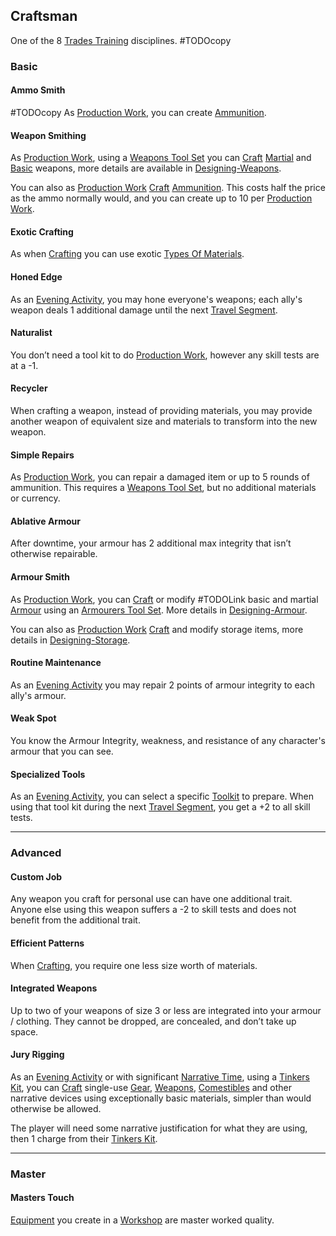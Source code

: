 ## Craftsman
One of the 8 [Trades Training](Trades-Training) disciplines.
#TODOcopy 

### Basic
#### Ammo Smith
#TODOcopy 
As [Production Work](Telling-The-Story#Production%20Work), you can create [Ammunition](Resources#Ammunition).

#### Weapon Smithing
As [Production Work](Telling-The-Story#Production%20Work), using a [Weapons Tool Set](Example-Gear#Weapons%20Tool%20Set) you can [Craft](Crafting) [Martial](Weapons#Martial) and [Basic](Weapons#Basic) weapons, more details are available in [Designing-Weapons](Designing-Weapons). 

You can also as [Production Work](Telling-The-Story#Production%20Work) [Craft](Crafting) [Ammunition](Resources#Ammunition). This costs half the price as the ammo normally would, and you can create up to 10 per [Production Work](Telling-The-Story#Production%20Work).

#### Exotic Crafting
As when [Crafting](Crafting) you can use exotic [Types Of Materials](Resources#Types%20Of%20Materials).

#### Honed Edge
As an [Evening Activity](Telling-The-Story#Evening%20Activity), you may hone everyone's weapons; each ally's weapon deals 1 additional damage until the next [Travel Segment](Telling-The-Story#Travel%20Segment).

#### Naturalist
You don’t need a tool kit to do [Production Work](Telling-The-Story#Production%20Work), however any skill tests are at a -1.

#### Recycler
When crafting a weapon, instead of providing materials, you may provide another weapon of equivalent size and materials to transform into the new weapon.

#### Simple Repairs
As [Production Work](Telling-The-Story#Production%20Work), you can repair a damaged item or up to 5 rounds of ammunition. This requires a [Weapons Tool Set](Example-Gear#Weapons%20Tool%20Set), but no additional materials or currency.

#### Ablative Armour
After downtime, your armour has 2 additional max integrity that isn’t otherwise repairable.

#### Armour Smith
As [Production Work](Telling-The-Story#Production%20Work), you can [Craft](Crafting) or modify #TODOLink basic and martial [Armour](Armour) using an [Armourers Tool Set](Example-Gear#Armourers%20Tool%20Set). More details in [Designing-Armour](Designing-Armour).

You can also as [Production Work](Telling-The-Story#Production%20Work) [Craft](Crafting) and modify storage items, more details in [Designing-Storage](Designing-Storage).

#### Routine Maintenance
As an [Evening Activity](Telling-The-Story#Evening%20Activity) you may repair 2 points of armour integrity to each ally's armour.

#### Weak Spot
You know the Armour Integrity, weakness, and resistance of any character's armour that you can see.

#### Specialized Tools
As an [Evening Activity](Telling-The-Story#Evening%20Activity), you can select a specific [Toolkit](Gear#Toolkits) to prepare. When using that tool kit during the next [Travel Segment](Telling-The-Story#Travel%20Segment), you get a +2 to all skill tests.

---
### Advanced
#### Custom Job
Any weapon you craft for personal use can have one additional trait. Anyone else using this weapon suffers a -2 to skill tests and does not benefit from the additional trait.

#### Efficient Patterns
When [Crafting](Crafting), you require one less size worth of materials.

#### Integrated Weapons
Up to two of your weapons of size 3 or less are integrated into your armour / clothing. They cannot be dropped, are concealed, and don’t take up space.

#### Jury Rigging
As an [Evening Activity](Telling-The-Story#Evening%20Activity) or with significant [Narrative Time](Telling-The-Story#Narrative%20Time), using a [Tinkers Kit](Example-Gear#Tinkers%20Kit), you can [Craft](Crafting) single-use [Gear](Gear), [Weapons](Weapons), [Comestibles](Comestibles) and other narrative devices using exceptionally basic materials, simpler than would otherwise be allowed.

The player will need some narrative justification for what they are using, then 1 charge from their [Tinkers Kit](Example-Gear#Tinkers%20Kit).

---
### Master

#### Masters Touch
[Equipment](Equipment) you create in a [Workshop](Example-Infrastructure#Workshop) are master worked quality.


